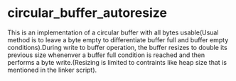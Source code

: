 # circular_buffer_autoresize
This is an implementation of a circular buffer with all bytes usable(Usual method is to leave a byte empty to differentiate buffer full and buffer empty conditions).During write to buffer operation, the buffer resizes to double its previous size whenenver a buffer full condition is reached and then performs a byte write.(Resizing is limited to contraints like heap size that is mentioned in the linker script).
